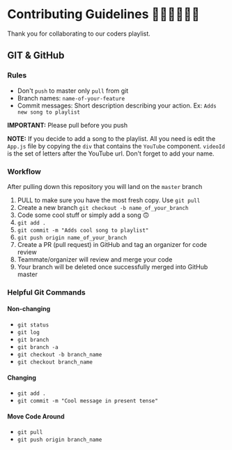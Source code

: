 # Contributing Guidelines 👩🏻‍💻👨🏻‍💻

Thank you for collaborating to our coders playlist.

## GIT & GitHub

### Rules

- Don't `push` to master only `pull` from git
- Branch names: `name-of-your-feature`
- Commit messages: Short description describing your action. Ex: `Adds new song to playlist`

**IMPORTANT:** Please pull before you push

**NOTE:** If you decide to add a song to the playlist. All you need is edit the `App.js` file by copying the `div` that contains the `YouTube` component. `videoId` is the set of letters after the YouTube url. Don't forget to add your name.

### Workflow

After pulling down this repository you will land on the `master` branch

1. PULL to make sure you have the most fresh copy. Use `git pull`
2. Create a new branch `git checkout -b name_of_your_branch`
3. Code some cool stuff or simply add a song 🙃
4. `git add .`
5. `git commit -m "Adds cool song to playlist"`
6. `git push origin name_of_your_branch`
7. Create a PR (pull request) in GitHub and tag an organizer for code review
8. Teammate/organizer will review and merge your code
9. Your branch will be deleted once successfully merged into GitHub master

### Helpful Git Commands

#### Non-changing

- `git status`
- `git log`
- `git branch`
- `git branch -a`
- `git checkout -b branch_name`
- `git checkout branch_name`

#### Changing

- `git add .`
- `git commit -m "Cool message in present tense"`

#### Move Code Around

- `git pull`
- `git push origin branch_name`
